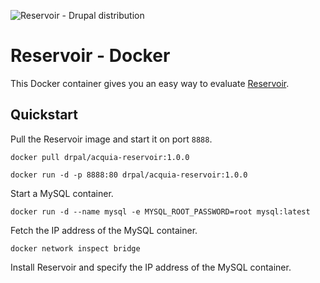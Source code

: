 ![Reservoir - Drupal distribution](https://raw.githubusercontent.com/acquia/reservoir/8.x-1.x/reservoir-logo.png)

# Reservoir - Docker

This Docker container gives you an easy way to evaluate [Reservoir](https://github.com/acquia/reservoir).

## Quickstart

Pull the Reservoir image and start it on port `8888`.
```
docker pull drpal/acquia-reservoir:1.0.0

docker run -d -p 8888:80 drpal/acquia-reservoir:1.0.0
```

Start a MySQL container.
```
docker run -d --name mysql -e MYSQL_ROOT_PASSWORD=root mysql:latest
```

Fetch the IP address of the MySQL container.
```
docker network inspect bridge
```

Install Reservoir and specify the IP address of the MySQL container.
